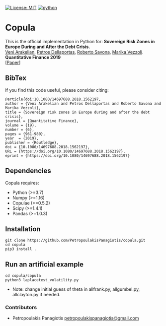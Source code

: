 [![License: MIT](https://img.shields.io/badge/License-MIT-yellow.svg)](https://opensource.org/licenses/MIT)
[![python](https://img.shields.io/badge/python-3.7-blue.svg)](https://www.python.org/downloads/release/python-370/)
# Copula
This is the official implementation in Python for: **Sovereign Risk Zones in Europe During and After the Debt Crisis.** 
<br /> [Veni Arakelian](https://papers.ssrn.com/sol3/cf_dev/AbsByAuth.cfm?per_id=492068), [Petros Dellaportas](https://papers.ssrn.com/sol3/cf_dev/AbsByAuth.cfm?per_id=383211), [Roberto Savona](https://papers.ssrn.com/sol3/cf_dev/AbsByAuth.cfm?per_id=365367), [Marika Vezzoli](https://papers.ssrn.com/sol3/cf_dev/AbsByAuth.cfm?per_id=1165311).
<br /> **Quantitative Finance 2019**
<br /> [[Paper](https://papers.ssrn.com/sol3/papers.cfm?abstract_id=3217047&fbclid=IwAR0NVD4OpZEmGw0IaWVBtd4riLHyKzBrmBG2lhfD5qSWEvJuPlBR0OrrO80)]

## BibTex

If you find this code useful, please consider citing:

```
@article{doi:10.1080/14697688.2018.1562197,
author = {Veni Arakelian and Petros Dellaportas and Roberto Savona and Marika Vezzoli},
title = {Sovereign risk zones in Europe during and after the debt crisis},
journal = {Quantitative Finance},
volume = {19},
number = {6},
pages = {961-980},
year  = {2019},
publisher = {Routledge},
doi = {10.1080/14697688.2018.1562197},
URL = {https://doi.org/10.1080/14697688.2018.1562197},
eprint = {https://doi.org/10.1080/14697688.2018.1562197}
```

## Dependencies

Copula requires:

- Python (>=3.7)
- Numpy (>=1.16)
- Copulae (>=0.5.2)
- Scipy (>=1.4.1)
- Pandas (>=1.0.3)

## Installation

```
git clone https://github.com/PetropoulakisPanagiotis/copula.git
cd copula
pip3 install .
```

## Run an artificial example 
```
cd copula/copula
python3 laplacetest_volatility.py
```

* Note: change initial guess of theta in allfrank.py, allgumbel.py, allclayton.py if needed.

### Contributors 
* Petropoulakis Panagiotis petropoulakispanagiotis@gmail.com
